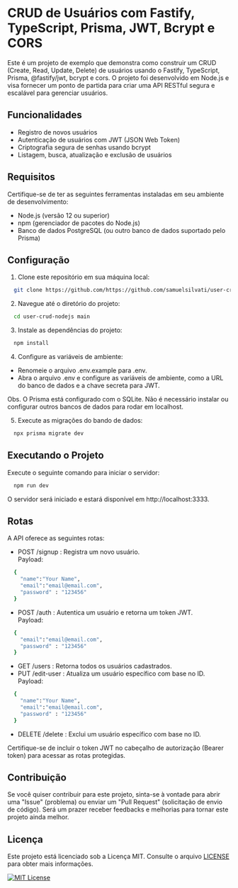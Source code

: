 
# CRUD de Usuários com Fastify, TypeScript, Prisma, JWT, Bcrypt e CORS

Este é um projeto de exemplo que demonstra como construir um CRUD (Create, Read, Update, Delete) de usuários usando o Fastify, TypeScript, Prisma, @fastify/jwt, bcrypt e cors. O projeto foi desenvolvido em Node.js e visa fornecer um ponto de partida para criar uma API RESTful segura e escalável para gerenciar usuários.


## Funcionalidades

- Registro de novos usuários
- Autenticação de usuários com JWT (JSON Web Token)
- Criptografia segura de senhas usando bcrypt
- Listagem, busca, atualização e exclusão de usuários


## Requisitos

Certifique-se de ter as seguintes ferramentas instaladas em seu ambiente de desenvolvimento:
- Node.js (versão 12 ou superior)
- npm (gerenciador de pacotes do Node.js)
- Banco de dados PostgreSQL (ou outro banco de dados suportado pelo Prisma)

## Configuração

1. Clone este repositório em sua máquina local:

```bash
  git clone https://github.com/https://github.com/samuelsilvati/user-crud-nodejs
```
2. Navegue até o diretório do projeto:

```bash
  cd user-crud-nodejs main
```
3. Instale as dependências do projeto:

```bash
  npm install
```
4. Configure as variáveis de ambiente:

- Renomeie o arquivo .env.example para .env.
- Abra o arquivo .env e configure as variáveis de ambiente, como a URL do banco de dados e a chave secreta para JWT.

Obs. O Prisma está configurado com o SQLite. Não é necessário instalar ou configurar outros bancos de dados para rodar em localhost.

5. Execute as migrações do bando de dados:

```bash
  npx prisma migrate dev
```
    
## Executando o Projeto
Execute o seguinte comando para iniciar o servidor:
```bash
  npm run dev
```
O servidor será iniciado e estará disponível em http://localhost:3333.
## Rotas
A API oferece as seguintes rotas:
- POST /signup : Registra um novo usuário.<br>Payload: 
```bash
  {
	"name":"Your Name",
	"email":"email@email.com",
	"password" : "123456"
  }
```
- POST /auth : Autentica um usuário e retorna um token JWT.<br>Payload: 
```bash
  {
	"email":"email@email.com",
	"password" : "123456"
  }
```
- GET /users : Retorna todos os usuários cadastrados.
- PUT /edit-user : Atualiza um usuário específico com base no ID.<br>Payload: 
```bash
  {
	"name":"Your Name",
	"email":"email@email.com",
	"password" : "123456"
  }
```
- DELETE /delete : Exclui um usuário específico com base no ID.


Certifique-se de incluir o token JWT no cabeçalho de autorização (Bearer token) para acessar as rotas protegidas.
## Contribuição

Se você quiser contribuir para este projeto, sinta-se à vontade para abrir uma "Issue" (problema) ou enviar um "Pull Request" (solicitação de envio de código). Será um prazer receber feedbacks e melhorias para tornar este projeto ainda melhor.
## Licença

Este projeto está licenciado sob a Licença MIT. Consulte o arquivo [LICENSE](/LICENSE) para obter mais informações.

[![MIT License](https://img.shields.io/badge/License-MIT-green.svg)](https://choosealicense.com/licenses/mit/)